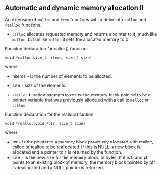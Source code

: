 ## Automatic and dynamic memory allocation II

An extension of `malloc` and `free` functions with a delve into `calloc` and `realloc` functions.

- `calloc` allocates requested memory and returns a pointer to it, much like `malloc`, but unlike `malloc` it sets the allocated memory to 0.

Function declaration for calloc() function: 
```
void *calloc(size_t nitems, size_t size)
```
where:
- nitems - is the number of elements to be allocted.
- size - size of the elements.


- `realloc` function attempts to resize the memory block pointed to by a pointer variable that was previously allocated with a call to `malloc` or `calloc`. 

Function declaration for the realloc() funtion:
```
void *realloc(void *ptr, size_t size)
```
where:
- ptr - is the pointer to a memory block previously allocated with malloc, calloc or realloc to be reallocated. If this is NULL, a new block is allocated and a pointer to it is returned by the function.
- size - is the new size for the memory block, in bytes. If it is 0 and ptr points to an existing block of memory, the memory block pointed by ptr is deallocated and a NULL pointer is returned.
